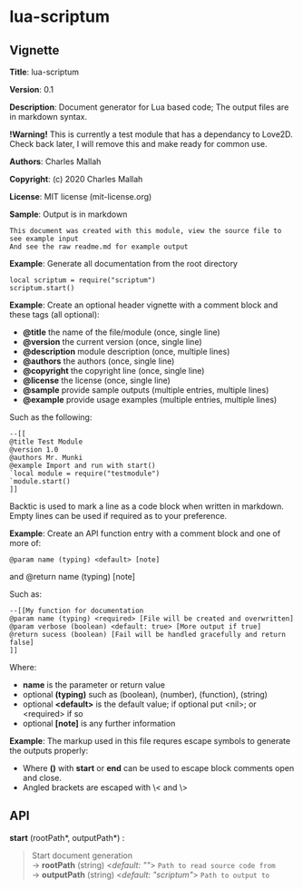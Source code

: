 # lua-scriptum

## Vignette

**Title**:
lua-scriptum

**Version**:
0.1

**Description**:
Document generator for Lua based code;
The output files are in markdown syntax.

**!Warning!** This is currently a test module that has a dependancy to Love2D.
Check back later, I will remove this and make ready for common use.

**Authors**:
Charles Mallah

**Copyright**:
(c) 2020 Charles Mallah

**License**:
MIT license (mit-license.org)

**Sample**:
Output is in markdown

    This document was created with this module, view the source file to see example input
    And see the raw readme.md for example output

**Example**:
Generate all documentation from the root directory

    local scriptum = require("scriptum")
    scriptum.start()

**Example**:
Create an optional header vignette with a comment block and these tags (all optional):
- **@title** the name of the file/module (once, single line)
- **@version** the current version (once, single line)
- **@description** module description (once, multiple lines)
- **@authors** the authors (once, single line)
- **@copyright** the copyright line (once, single line)
- **@license** the license (once, single line)
- **@sample** provide sample outputs (multiple entries, multiple lines)
- **@example** provide usage examples (multiple entries, multiple lines)

Such as the following:

    --[[
    @title Test Module
    @version 1.0
    @authors Mr. Munki
    @example Import and run with start()
    `local module = require("testmodule")
    `module.start()
    ]]

Backtic is used to mark a line as a code block when written in markdown.
Empty lines can be used if required as to your preference.


**Example**:
Create an API function entry with a comment block and one of more of:

    @param name (typing) <default> [note]
and
    @return name (typing) [note]

Such as:

    --[[My function for documentation
    @param name (typing) <required> [File will be created and overwritten]
    @param verbose (boolean) <default: true> [More output if true]
    @return sucess (boolean) [Fail will be handled gracefully and return false]
    ]]

Where:

- **name** is the parameter or return value
- optional **(typing)** such as (boolean), (number), (function), (string)
- optional **\<default\>** is the default value; if optional put \<nil\>; or \<required\> if so
- optional **[note]** is any further information


**Example**:
The markup used in this file requres escape symbols to generate the outputs properly:
- Where **()** with **start** or **end** can be used to escape block comments open and close.
- Angled brackets are escaped with \\< and \\>

## API

**start** (rootPath\*, outputPath\*) :   

> Start document generation  
> &rarr; **rootPath** (string) <*default: ""*> `Path to read source code from`  
> &rarr; **outputPath** (string) <*default: "scriptum"*> `Path to output to`  
